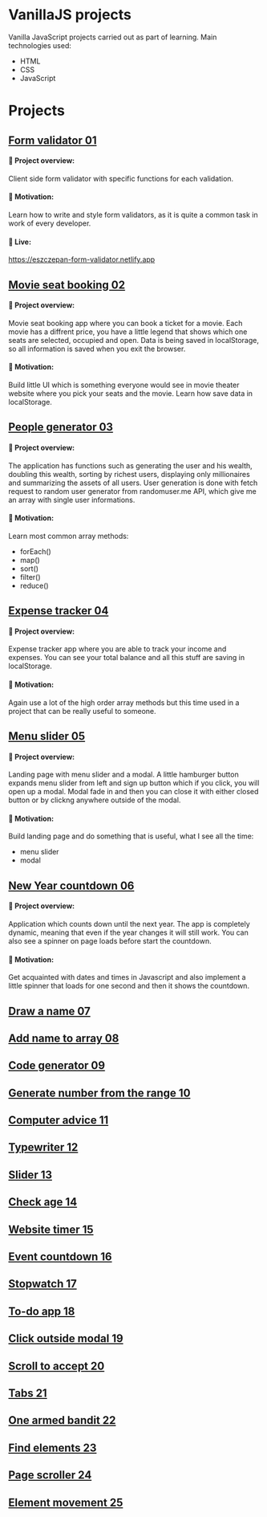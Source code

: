 # VanillaJS projects

Vanilla JavaScript projects carried out as part of learning. Main technologies used:
* HTML
* CSS
* JavaScript
  
# Projects

## [Form validator 01](./01.%20Form%20validator)
#### :tada: Project overview:
Client side form validator with specific functions for each validation.
#### :rocket: Motivation:
Learn how to write and style form validators, as it is quite a common task in work of every developer.
#### :movie_camera: Live:
https://eszczepan-form-validator.netlify.app
## [Movie seat booking 02](./02.%20Movie%20seat%20booking)
#### :tada: Project overview:
Movie seat booking app where you can book a ticket for a movie. Each movie has a diffrent price, you have a little legend that shows which one seats are selected, occupied and open. Data is being saved in localStorage, so all information is saved when you exit the browser.
#### :rocket: Motivation:
Build little UI which is something everyone would see in movie theater website where you pick your seats and the movie. Learn how save data in localStorage.
## [People generator 03](./03.%20People%20generator)
#### :tada: Project overview:
The application has functions such as generating the user and his wealth, doubling this wealth, sorting by richest users, displaying only millionaires and summarizing the assets of all users. User generation is done with fetch request to random user generator from randomuser.me API, which give me an array with single user informations.
#### :rocket: Motivation:
Learn most common array methods:
* forEach()
* map()
* sort()
* filter()
* reduce()
## [Expense tracker 04](./04.%20Expense%20tracker)
#### :tada: Project overview:
Expense tracker app where you are able to track your income and expenses. You can see your total balance and all this stuff are saving in localStorage.
#### :rocket: Motivation:
Again use a lot of the high order array methods but this time used in a project that can be really useful to someone. 
## [Menu slider 05](./05.%20Menu%20slider)
#### :tada: Project overview:
Landing page with menu slider and a modal. A little hamburger button expands menu slider from left and sign up button which if you click, you will open up a modal. Modal fade in and then you can close it with either closed button or by clickng anywhere outside of the modal.
#### :rocket: Motivation:
Build landing page and do something that is useful, what I see all the time:
* menu slider
* modal
## [New Year countdown 06](./06.%20New%20Year%20countdown)
#### :tada: Project overview:
Application which counts down until the next year. The app is completely dynamic, meaning that even if the year changes it will still work. You can also see a spinner on page loads before start the countdown.
#### :rocket: Motivation:
Get acquainted with dates and times in Javascript and also implement a little spinner that loads for one second and then it shows the countdown.
## [Draw a name 07](./07.%20Draw%20a%20name)
## [Add name to array 08](./08.%20Add%20name%20to%20array)
## [Code generator 09](./09.%20Code%20generator)
## [Generate number from the range 10](./10.%20Drawing%20number%20from%20the%20range)
## [Computer advice 11](./11.%20Computer%20advice)
## [Typewriter 12](./12.%20Typewriter)
## [Slider 13](./13.%20Slider)
## [Check age 14](./14.%20Check%20age)
## [Website timer 15](./15.%20Website%20timer)
## [Event countdown 16](./16.%20Event%20countdown)
## [Stopwatch 17](./17.%20Stopwatch)
## [To-do app 18](./18.%20To-do%20app)
## [Click outside modal 19](./19.%20Click%20outside%20modal)
## [Scroll to accept 20](./20.%20Scroll%20to%20accept)
## [Tabs 21](./21.%20Tabs)
## [One armed bandit 22](./22.%20One%20armed%20bandit%20App)
## [Find elements 23](./23.%20Find%20elements%20on%20page)
## [Page scroller 24](./24.%20Page%20scroller)
## [Element movement 25](./25.%20Element%20movement%20on%20page)
